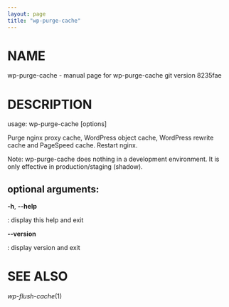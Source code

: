 ```yaml
---
layout: page
title: "wp-purge-cache"
---
```



NAME
====

wp-purge-cache - manual page for wp-purge-cache git version 8235fae

DESCRIPTION
===========

usage: wp-purge-cache \[options\]

Purge nginx proxy cache, WordPress object cache, WordPress rewrite cache
and PageSpeed cache. Restart nginx.

Note: wp-purge-cache does nothing in a development environment. It is
only effective in production/staging (shadow).

optional arguments:
-------------------

**-h**, **\--help**

:   display this help and exit

**\--version**

:   display version and exit

SEE ALSO
========

*wp-flush-cache*(1)
